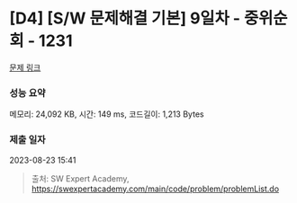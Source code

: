 # [D4] [S/W 문제해결 기본] 9일차 - 중위순회 - 1231 

[문제 링크](https://swexpertacademy.com/main/code/problem/problemDetail.do?contestProbId=AV140YnqAIECFAYD) 

### 성능 요약

메모리: 24,092 KB, 시간: 149 ms, 코드길이: 1,213 Bytes

### 제출 일자

2023-08-23 15:41



> 출처: SW Expert Academy, https://swexpertacademy.com/main/code/problem/problemList.do